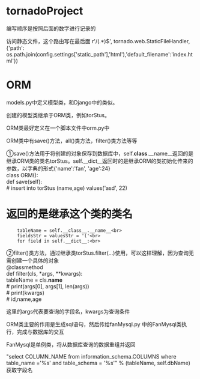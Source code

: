 # tornadoProject
编写顺序是按照后面的数字进行记录的

访问静态文件，这个路由写在最后面
r'/(.*)$', tornado.web.StaticFileHandler, {'path': os.path.join(config.settings['static_path'],'html'),'default_filename':'index.html'})


# ORM
models.py中定义模型类，和Django中的类似。

创建的模型类继承于ORM类，例如torStus。

ORM类最好定义在一个脚本文件中orm.py中

ORM类中有save()方法，all()类方法，filter()类方法等等

①save()方法用于将创建的对象保存到数据库中，self.__class__.__name__返回的是继承ORM类的类名torStus。self.__dict__返回时的是继承ORM的类初始化传来的参数，以字典的形式{'name':'fan', 'age':24} <br>
class ORM():<br>
  def save(self):<br>
        # insert into torStus (name,age) values('asd', 22)<br>
# 返回的是继承这个类的类名<br>
        tableName = self.__class__.__name__<br>
        fieldsStr = valuesStr = '('<br>
        for field in self.__dict__:<br>

②filter()类方法，通过继承类torStus.filter(...)使用，可以这样理解，因为查询无需创建一个具体的对象<br>
@classmethod <br>
    def filter(cls, *args, **kwargs):<br>
        tableName = cls.__name__<br>
        # print(args[0], args[1], len(args))<br>
        # print(kwargs)<br>
        # id,name,age<br>

这里的args代表要查询的字段名，kwargs为查询条件

ORM类主要的作用是生成sql语句，然后传给fanMysql.py 中的FanMysql类执行，完成与数据库的交互

FanMysql是单例类，将从数据库查询的数据重组并返回

"select COLUMN_NAME from information_schema.COLUMNS where table_name ='%s' and table_schema = '%s'" % (tableName, self.dbName)
获取字段名
